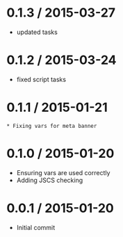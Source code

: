 
0.1.3 / 2015-03-27
==================

  * updated tasks


0.1.2 / 2015-03-24
==================

  * fixed script tasks

0.1.1 / 2015-01-21
==================

	* Fixing vars for meta banner

0.1.0 / 2015-01-20
==================

  * Ensuring vars are used correctly
  * Adding JSCS checking

0.0.1 / 2015-01-20
==================

  * Initial commit
